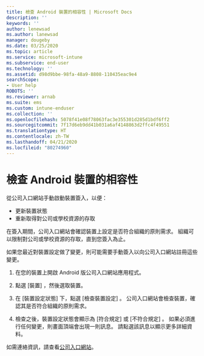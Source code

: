 ```yaml
---
title: 檢查 Android 裝置的相容性 | Microsoft Docs
description: ''
keywords: ''
author: lenewsad
ms.author: lanewsad
manager: dougeby
ms.date: 03/25/2020
ms.topic: article
ms.service: microsoft-intune
ms.subservice: end-user
ms.technology: ''
ms.assetid: d98d9bbe-98fa-48a9-8808-110435eac9e4
searchScope:
- User help
ROBOTS: ''
ms.reviewer: arnab
ms.suite: ems
ms.custom: intune-enduser
ms.collection: ''
ms.openlocfilehash: 5078f41e08f78063fac3e355301d285d1bdf6ff2
ms.sourcegitcommit: 7f17d6eb9dd41b031a6af4148863d2ffc4f49551
ms.translationtype: HT
ms.contentlocale: zh-TW
ms.lasthandoff: 04/21/2020
ms.locfileid: "80274960"
---
```

# <a name="check-compliance-on-your-android-device"></a>檢查 Android 裝置的相容性  
從公司入口網站手動啟動裝置簽入，以便：

* 更新裝置狀態 
* 重新取得對公司或學校資源的存取 

在簽入期間，公司入口網站會確認裝置上設定是否符合組織的原則需求。  組織可以限制對公司或學校資源的存取，直到您簽入為止。  

如果您最近對裝置設定做了變更，則可能需要手動簽入以向公司入口網站註冊這些變更。 

1. 在您的裝置上開啟 Android 版公司入口網站應用程式。  

2. 點選 [裝置]  ，然後選取裝置。  

3. 在 [裝置設定狀態]  下，點選 [檢查裝置設定]  。 公司入口網站會檢查裝置，確認其是否符合組織的原則需求。 

4. 檢查之後，裝置設定狀態會顯示為 [符合規定]  或 [不符合規定]  。 如果必須進行任何變更，則畫面頂端會出現一則訊息。 請點選該訊息以顯示更多詳細資料。 

如需連絡資訊，請查看[公司入口網站](https://go.microsoft.com/fwlink/?linkid=2010980)。  
